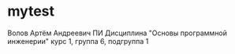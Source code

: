 # mytest
Волов
Артём
Андреевич
ПИ
Дисциплина "Основы программной инженерии" 
курс 1, группа 6, подгруппа 1
